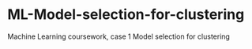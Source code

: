 # ML-Model-selection-for-clustering
Machine Learning coursework, case 1 Model selection for clustering
